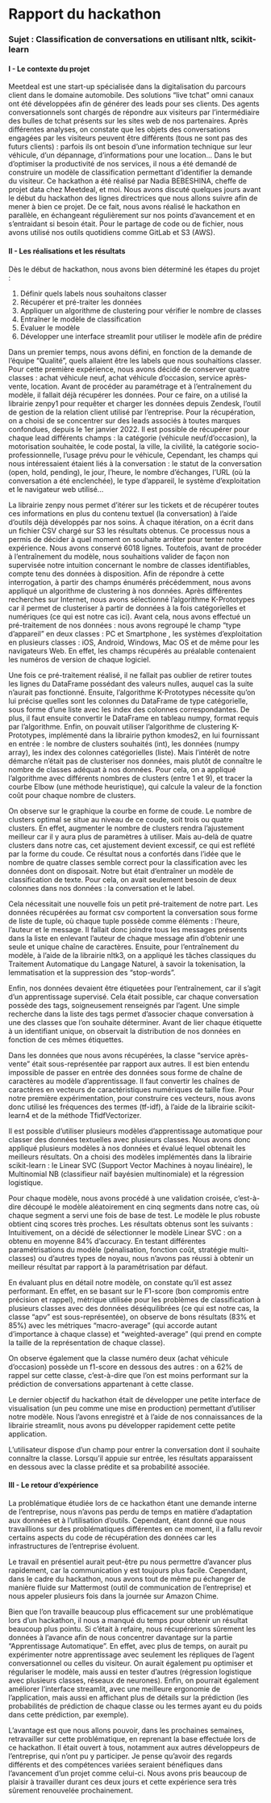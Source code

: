 # Rapport du hackathon

### Sujet : Classification de conversations en utilisant nltk, scikit-learn

#### I - Le contexte du projet

 Meetdeal est une start-up spécialisée dans la digitalisation du parcours client dans le domaine automobile. Des solutions “live tchat” omni canaux ont été développées afin de générer des leads pour ses clients. Des agents conversationnels sont chargés de répondre aux visiteurs par l’intermédiaire des bulles de tchat présents sur les sites web de nos partenaires.
Après différentes analyses, on constate que les objets des conversations engagées par les visiteurs peuvent être différents (tous ne sont pas des futurs clients) : parfois ils ont besoin d’une information technique sur leur véhicule, d’un dépannage, d’informations pour une location...
Dans le but d’optimiser la productivité de nos services, il nous a été demandé de construire un modèle de classification permettant d’identifier la demande du visiteur.
Ce hackathon a été réalisé par Nadia BEBESHINA, cheffe de projet data chez Meetdeal, et moi. Nous avons discuté quelques jours avant le début du hackathon des lignes directrices que nous allons suivre afin de mener à bien ce projet. De ce fait, nous avons réalisé le hackathon en parallèle, en échangeant régulièrement sur nos points d’avancement et en s’entraidant si besoin était. Pour le partage de code ou de fichier, nous avons utilisé nos outils quotidiens comme GitLab et S3 (AWS).

#### II - Les réalisations et les résultats
Dès le début de hackathon, nous avons bien déterminé les étapes du projet :
1) Définir quels labels nous souhaitons classer
2) Récupérer et pré-traiter les données
3) Appliquer un algorithme de clustering pour vérifier le nombre de classes
4) Entraîner le modèle de classification
5) Évaluer le modèle
6) Développer une interface streamlit pour utiliser le modèle afin de prédire

Dans un premier temps, nous avons défini, en fonction de la demande de l’équipe “Qualité”, quels allaient être les labels que nous souhaitions classer. Pour cette première expérience, nous avons décidé de conserver quatre classes : achat véhicule neuf, achat véhicule d’occasion, service après-vente, location.
Avant de procéder au paramétrage et à l’entraînement du modèle, il fallait déjà récupérer les données. Pour ce faire, on a utilisé la librairie zenpy1 pour requêter et charger les données depuis Zendesk, l’outil de gestion de la relation client utilisé par l’entreprise.
Pour la récupération, on a choisi de se concentrer sur des leads associés à toutes marques confondues, depuis le 1er janvier 2022. Il est possible de récupérer pour chaque lead différents champs : la catégorie (véhicule neuf/d’occasion), la motorisation souhaitée, le code postal, la ville, la civilité, la catégorie socio-professionnelle, l’usage prévu pour le véhicule,
Cependant, les champs qui nous intéressaient étaient liés à la conversation : le statut de la conversation (open, hold, pending), le jour, l’heure, le nombre d’échanges, l’URL (où la conversation a été enclenchée), le type d’appareil, le système d’exploitation et le navigateur web utilisé...
 
 La librairie zenpy nous permet d’itérer sur les tickets et de récupérer toutes ces informations en plus du contenu textuel (la conversation) à l’aide d’outils déjà développés par nos soins.
À chaque itération, on a écrit dans un fichier CSV chargé sur S3 les résultats obtenus. Ce processus nous a permis de décider à quel moment on souhaite arrêter pour tenter notre expérience. Nous avons conservé 6018 lignes.
Toutefois, avant de procéder à l’entraînement du modèle, nous souhaitions valider de façon non supervisée notre intuition concernant le nombre de classes identifiables, compte tenu des données à disposition. Afin de répondre à cette interrogation, à partir des champs énumérés précédemment, nous avons appliqué un algorithme de clustering à nos données. Après différentes recherches sur Internet, nous avons sélectionné l’algorithme K-Prototypes car il permet de clusteriser à partir de données à la fois catégorielles et numériques (ce qui est notre cas ici).
Avant cela, nous avons effectué un pré-traitement de nos données : nous avons regroupé le champ “type d’appareil” en deux classes : PC et Smartphone , les systèmes d’exploitation en plusieurs classes : iOS, Android, Windows, Mac OS et de même pour les navigateurs Web. En effet, les champs récupérés au préalable contenaient les numéros de version de chaque logiciel.

Une fois ce pré-traitement réalisé, il ne fallait pas oublier de retirer toutes les lignes du DataFrame possédant des valeurs nulles, auquel cas la suite n’aurait pas fonctionné.
Ensuite, l’algorithme K-Prototypes nécessite qu’on lui précise quelles sont les colonnes du DataFrame de type catégorielle, sous forme d’une liste avec les index des colonnes correspondantes. De plus, il faut ensuite convertir le DataFrame en tableau numpy, format requis par l’algorithme.
Enfin, on pouvait utiliser l’algorithme de clustering K-Prototypes, implémenté dans la librairie python kmodes2, en lui fournissant en entrée : le nombre de clusters souhaités (int), les données (numpy array), les index des colonnes catégorielles (liste).
Mais l’intérêt de notre démarche n’était pas de clusteriser nos données, mais plutôt de connaître le nombre de classes adéquat à nos données.
Pour cela, on a appliqué l’algorithme avec différents nombres de clusters (entre 1 et 9), et tracer la courbe Elbow (une méthode heuristique), qui calcule la valeur de la fonction coût pour chaque nombre de clusters.
 
 On observe sur le graphique la courbe en forme de coude. Le nombre de clusters optimal se situe au niveau de ce coude, soit trois ou quatre clusters. En effet, augmenter le nombre de clusters rendra l’ajustement meilleur car il y aura plus de paramètres à utiliser. Mais au-delà de quatre clusters dans notre cas, cet ajustement devient excessif, ce qui est reflété par la forme du coude.
Ce résultat nous a confortés dans l’idée que le nombre de quatre classes semble correct pour la classification avec les données dont on disposait.
Notre but était d’entraîner un modèle de classification de texte. Pour cela, on avait seulement besoin de deux colonnes dans nos données : la conversation et le label.

Cela nécessitait une nouvelle fois un petit pré-traitement de notre part. Les données récupérées au format csv comportent la conversation sous forme de liste de tuple, où chaque tuple possède comme éléments : l’heure, l’auteur et le message. Il fallait donc joindre tous les messages présents dans la liste en enlevant l’auteur de chaque message afin d’obtenir une seule et unique chaîne de caractères. Ensuite, pour l’entraînement du modèle, à l’aide de la librairie nltk3, on a appliqué les tâches classiques du Traitement Automatique du Langage Naturel, à savoir la tokenisation, la lemmatisation et la suppression des “stop-words”.

Enfin, nos données devaient être étiquetées pour l’entraînement, car il s’agit d’un apprentissage supervisé. Cela était possible, car chaque conversation possède des tags, soigneusement renseignés par l’agent. Une simple recherche dans la liste des tags permet d’associer chaque conversation à une des classes que l’on souhaite déterminer. Avant de lier chaque étiquette à un identifiant unique, on observait la distribution de nos données en fonction de ces mêmes étiquettes.

Dans les données que nous avons récupérées, la classe “service après-vente” était sous-représentée par rapport aux autres.
Il est bien entendu impossible de passer en entrée des données sous forme de chaîne de caractères au modèle d’apprentissage. Il faut convertir les chaînes de caractères en vecteurs de caractéristiques numériques de taille fixe. Pour notre première expérimentation, pour construire ces vecteurs, nous avons donc utilisé les fréquences des termes (tf-idf), à l’aide de la librairie scikit-learn4 et de la méthode TfidfVectorizer.

Il est possible d’utiliser plusieurs modèles d’apprentissage automatique pour classer des données textuelles avec plusieurs classes.
Nous avons donc appliqué plusieurs modèles à nos données et évalué lequel obtenait les meilleurs résultats. On a choisi des modèles implémentés dans la librairie scikit-learn : le Linear SVC (Support Vector Machines à noyau linéaire), le Multinomial NB (classifieur naïf bayésien multinomiale) et la régression logistique.

Pour chaque modèle, nous avons procédé à une validation croisée, c’est-à-dire découpé le modèle aléatoirement en cinq segments dans notre cas, où chaque segment a servi une fois de base de test. Le modèle le plus robuste obtient cinq scores très proches. Les résultats obtenus sont les suivants :
 Intuitivement, on a décidé de sélectionner le modèle Linear SVC : on a obtenu en moyenne 84% d’accuracy. En testant différentes paramétrisations du modèle (pénalisation, fonction coût, stratégie multi-classes) ou d’autres types de noyau, nous n’avons pas réussi à obtenir un meilleur résultat par rapport à la paramétrisation par défaut.
 
En évaluant plus en détail notre modèle, on constate qu’il est assez performant. En effet, en se basant sur le F1-score (bon compromis entre précision et rappel), métrique utilisée pour les problèmes de classification à plusieurs classes avec des données déséquilibrées (ce qui est notre cas, la classe “apv” est sous-représentée), on observe de bons résultats (83% et 85%) avec les métriques “macro-average” (qui accorde autant d’importance à chaque classe) et “weighted-average” (qui prend en compte la taille de la représentation de chaque classe).

 On observe également que la classe numéro deux (achat véhicule d’occasion) possède un f1-score en dessous des autres : on a 62% de rappel sur cette classe, c’est-à-dire que l’on est moins performant sur la prédiction de conversations appartenant à cette classe.
 
Le dernier objectif du hackathon était de développer une petite interface de visualisation (un peu comme une mise en production) permettant d’utiliser notre modèle. Nous l’avons enregistré et à l’aide de nos connaissances de la librairie streamlit, nous avons pu développer rapidement cette petite application.

L’utilisateur dispose d’un champ pour entrer la conversation dont il souhaite connaître la classe. Lorsqu’il appuie sur entrée, les résultats apparaissent en dessous avec la classe prédite et sa probabilité associée.
 
#### III - Le retour d’expérience
 
La problématique étudiée lors de ce hackathon étant une demande interne de l’entreprise, nous n’avons pas perdu de temps en matière d’adaptation aux données et à l’utilisation d’outils. Cependant, étant donné que nous travaillions sur des problématiques différentes en ce moment, il a fallu revoir certains aspects du code de récupération des données car les infrastructures de l’entreprise évoluent.

Le travail en présentiel aurait peut-être pu nous permettre d’avancer plus rapidement, car la communication y est toujours plus facile. Cependant, dans le cadre du hackathon, nous avons tout de même pu échanger de manière fluide sur Mattermost (outil de communication de l’entreprise) et nous appeler plusieurs fois dans la journée sur Amazon Chime.

Bien que l’on travaille beaucoup plus efficacement sur une problématique lors d’un hackathon, il nous a manqué du temps pour obtenir un résultat beaucoup plus pointu. Si c’était à refaire, nous récupérerions sûrement les données à l’avance afin de nous concentrer davantage sur la partie “Apprentissage Automatique”. En effet, avec plus de temps, on aurait pu expérimenter notre apprentissage avec seulement les répliques de l’agent conversationnel ou celles du visiteur. On aurait également pu optimiser et régulariser le modèle, mais aussi en tester d’autres (régression logistique avec plusieurs classes, réseaux de neurones). Enfin, on pourrait également améliorer l’interface streamlit, avec une meilleure ergonomie de l’application, mais aussi en affichant plus de détails sur la prédiction (les probabilités de prédiction de chaque classe ou les termes ayant eu du poids dans cette prédiction, par exemple).

L’avantage est que nous allons pouvoir, dans les prochaines semaines, retravailler sur cette problématique, en reprenant la base effectuée lors de ce hackathon. Il était ouvert à tous, notamment aux autres développeurs de l’entreprise, qui n’ont pu y participer. Je pense qu’avoir des regards différents et des compétences variées seraient bénéfiques dans l’avancement d’un projet comme celui-ci.
Nous avons pris beaucoup de plaisir à travailler durant ces deux jours et cette expérience sera très sûrement renouvelée prochainement.
